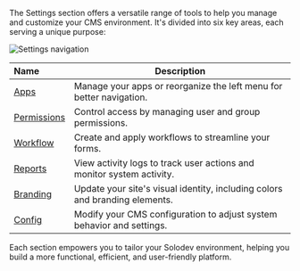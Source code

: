 The Settings section offers a versatile range of tools to help you manage and customize your CMS environment. It's divided into six key areas, each serving a unique purpose:

<p><img src="/static/images/navigation/navigation-settings.jpg" alt="Settings navigation"></p>

**Name** | **Description** 
:--- | ---
[Apps](/admin/settings/apps/) | Manage your apps or reorganize the left menu for better navigation.
[Permissions](/admin/settings/permissions/) | Control access by managing user and group permissions.
[Workflow](/admin/settings/workflow/) | Create and apply workflows to streamline your forms.
[Reports](/admin/settings/reports/) | View activity logs to track user actions and monitor system activity.
[Branding](/admin/settings/branding/) | Update your site's visual identity, including colors and branding elements.
[Config](/admin/settings/config/) | Modify your CMS configuration to adjust system behavior and settings.

Each section empowers you to tailor your Solodev environment, helping you build a more functional, efficient, and user-friendly platform.